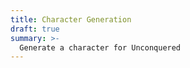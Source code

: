 ```yaml
---
title: Character Generation
draft: true
summary: >-
  Generate a character for Unconquered
---
```


